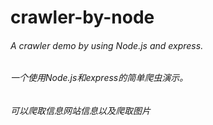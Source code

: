# crawler-by-node
###### A crawler demo by using Node.js and express.
###### 一个使用Node.js和express的简单爬虫演示。
###### 可以爬取信息网站信息以及爬取图片
